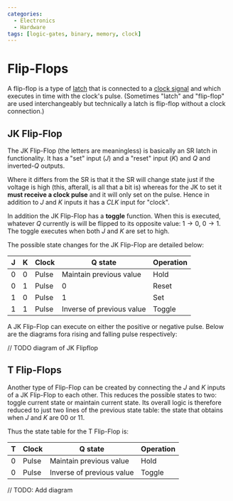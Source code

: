 ```yaml
---
categories:
  - Electronics
  - Hardware
tags: [logic-gates, binary, memory, clock]
---
```


# Flip-Flops

A flip-flop is a type of [latch](/Electronics_and_Hardware/Digital_circuits/Latches.md) that is connected to a [clock signal](/Electronics_and_Hardware/Digital_circuits/Clock_signals.md) and which executes in time with the clock's pulse. (Sometimes "latch" and "flip-flop" are used interchangeably but technically a latch is flip-flop without a clock connection.)

## JK Flip-Flop

The JK Flip-Flop (the letters are meaningless) is basically an SR latch in functionality. It has a "set" input (_J_) and a "reset" input (_K_) and _Q_ and inverted-_Q_ outputs.

Where it differs from the SR is that it the SR will change state just if the voltage is high (this, afterall, is all that a bit is) whereas for the JK to set it **must receive a clock pulse** and it will only set on the pulse. Hence in addition to _J_ and _K_ inputs it has a _CLK_ input for "clock".

In addition the JK Flip-Flop has a **toggle** function. When this is executed, whatever _Q_ currently is will be flipped to its opposite value: $1 \rightarrow 0$,  $0 \rightarrow 1$. The toggle executes when both _J_ and _K_ are set to high.

The possible state changes for the JK Flip-Flop are detailed below:

| J 	| K 	| Clock 	| Q state                   	| Operation 	|
|---	|---	|-------	|---------------------------	|-----------	|
| 0 	| 0 	| Pulse 	| Maintain previous value   	| Hold      	|
| 0 	| 1 	| Pulse 	| 0                         	| Reset     	|
| 1 	| 0 	| Pulse 	| 1                         	| Set       	|
| 1 	| 1 	| Pulse 	| Inverse of previous value 	| Toggle    	|

A JK Flip-Flop can execute on either the positive or negative pulse. Below are the diagrams fora rising and falling pulse respectively:

// TODO diagram of JK Flipflop 

## T Flip-Flops

Another type of Flip-Flop can be created by connecting the _J_ and _K_ inputs of a JK Flip-Flop to each other. This reduces the possible states to two: toggle current state or maintain current state. Its overall logic is therefore reduced to just two lines of the previous state table: the state that obtains when _J_ and _K_ are $0 0$ or $1 1$. 

Thus the state table for the T Flip-Flop is:

| T 	| Clock 	| Q state                   	| Operation 	|
|---	|-------	|---------------------------	|-----------	|
| 0 	| Pulse 	| Maintain previous value   	| Hold      	|
| 0 	| Pulse 	| Inverse of previous value 	| Toggle    	|

// TODO: Add diagram